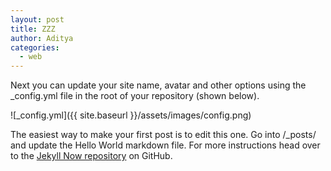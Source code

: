 ```yaml
---
layout: post
title: ZZZ
author: Aditya
categories:
  - web
---
```


Next you can update your site name, avatar and other options using the _config.yml file in the root of your repository (shown below).

![_config.yml]({{ site.baseurl }}/assets/images/config.png)

The easiest way to make your first post is to edit this one. Go into /_posts/ and update the Hello World markdown file. For more instructions head over to the [Jekyll Now repository](https://github.com/barryclark/jekyll-now) on GitHub.